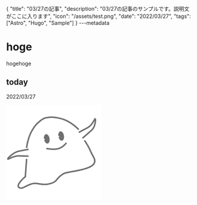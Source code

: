 {
  "title": "03/27の記事",
  "description": "03/27の記事のサンプルです。説明文がここに入ります",
  "icon": "/assets/test.png",
  "date": "2022/03/27",
  "tags": ["Astro", "Hugo", "Sample"]
}
---metadata

# hoge
hogehoge

## today
2022/03/27

![img](/assets/test.png)